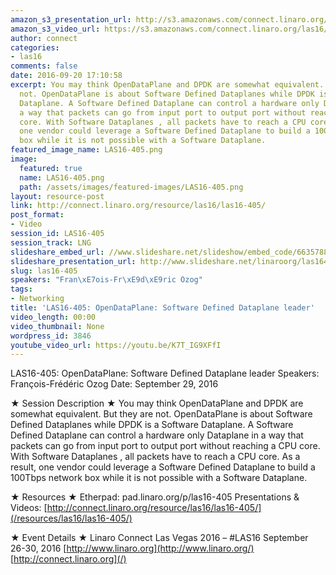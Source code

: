 ```yaml
---
amazon_s3_presentation_url: http://s3.amazonaws.com/connect.linaro.org/las16/Presentations/Thursday/LAS16-405%20-%20OpenDataPlane%20-%20%20Software%20Defined%20Dataplane%20leader.pdf
amazon_s3_video_url: https://s3.amazonaws.com/connect.linaro.org/las16/Videos/Thursday/LAS16-405%20OpenDataPlane%20%20Software%20Defined%20Dataplane%20leader.mp4
author: connect
categories:
- las16
comments: false
date: 2016-09-20 17:10:58
excerpt: You may think OpenDataPlane and DPDK are somewhat equivalent. But they are
  not. OpenDataPlane is about Software Defined Dataplanes while DPDK is a Software
  Dataplane. A Software Defined Dataplane can control a hardware only Dataplane in
  a way that packets can go from input port to output port without reaching a CPU
  core. With Software Dataplanes , all packets have to reach a CPU core. As a result,
  one vendor could leverage a Software Defined Dataplane to build a 100Tbps network
  box while it is not possible with a Software Dataplane.
featured_image_name: LAS16-405.png
image:
  featured: true
  name: LAS16-405.png
  path: /assets/images/featured-images/LAS16-405.png
layout: resource-post
link: http://connect.linaro.org/resource/las16/las16-405/
post_format:
- Video
session_id: LAS16-405
session_track: LNG
slideshare_embed_url: //www.slideshare.net/slideshow/embed_code/66357886
slideshare_presentation_url: http://www.slideshare.net/linaroorg/las16405opendataplane-software-defined-dataplane-leader
slug: las16-405
speakers: "Fran\xE7ois-Fr\xE9d\xE9ric Ozog"
tags:
- Networking
title: 'LAS16-405: OpenDataPlane: Software Defined Dataplane leader'
video_length: 00:00
video_thumbnail: None
wordpress_id: 3846
youtube_video_url: https://youtu.be/K7T_IG9XFfI
---
```


LAS16-405: OpenDataPlane: Software Defined Dataplane leader
Speakers: François-Frédéric Ozog
Date: September 29, 2016

★ Session Description ★
You may think OpenDataPlane and DPDK are somewhat equivalent. But they are not. OpenDataPlane is about Software Defined Dataplanes while DPDK is a Software Dataplane. A Software Defined Dataplane can control a hardware only Dataplane in a way that packets can go from input port to output port without reaching a CPU core. With Software Dataplanes , all packets have to reach a CPU core. As a result, one vendor could leverage a Software Defined Dataplane to build a 100Tbps network box while it is not possible with a Software Dataplane.

★ Resources ★
Etherpad: pad.linaro.org/p/las16-405
Presentations & Videos: [http://connect.linaro.org/resource/las16/las16-405/](/resources/las16/las16-405/)

★ Event Details ★
Linaro Connect Las Vegas 2016 – #LAS16
September 26-30, 2016
[http://www.linaro.org](http://www.linaro.org/)
[http://connect.linaro.org](/)